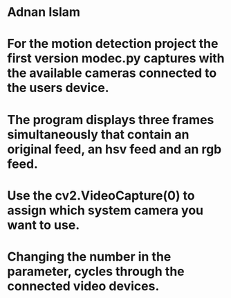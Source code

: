 # Adnan Islam
# For the motion detection project the first version modec.py captures with the available cameras connected to the users device.
# The program displays three frames simultaneously that contain an original feed, an hsv feed and an rgb feed. 
# Use the cv2.VideoCapture(0) to assign which system camera you want to use.
# Changing the number in the parameter, cycles through the connected video devices.
